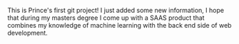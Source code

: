 This is Prince's first git project!
I just added some new information, I hope that during my masters degree I come up with a SAAS product that combines my knowledge of machine learning with the back end side of web development.
